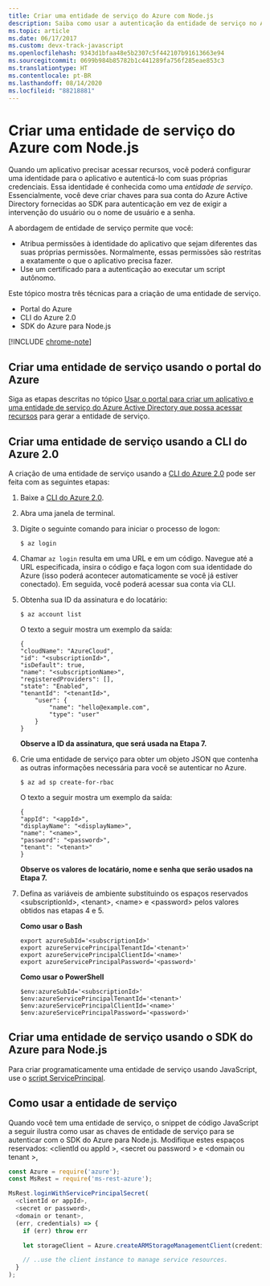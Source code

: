 ```yaml
---
title: Criar uma entidade de serviço do Azure com Node.js
description: Saiba como usar a autenticação da entidade de serviço no Azure com Node.js e JavaScript
ms.topic: article
ms.date: 06/17/2017
ms.custom: devx-track-javascript
ms.openlocfilehash: 9343d1bfaa48e5b2307c5f442107b91613663e94
ms.sourcegitcommit: 0699b984b85782b1c441289fa756f285eae853c3
ms.translationtype: HT
ms.contentlocale: pt-BR
ms.lasthandoff: 08/14/2020
ms.locfileid: "88218881"
---
```

# <a name="create-an-azure-service-principal-with-nodejs"></a>Criar uma entidade de serviço do Azure com Node.js 

Quando um aplicativo precisar acessar recursos, você poderá configurar uma identidade para o aplicativo e autenticá-lo com suas próprias credenciais. Essa identidade é conhecida como uma *entidade de serviço*. Essencialmente, você deve criar chaves para sua conta do Azure Active Directory fornecidas ao SDK para autenticação em vez de exigir a intervenção do usuário ou o nome de usuário e a senha.

A abordagem de entidade de serviço permite que você:
- Atribua permissões à identidade do aplicativo que sejam diferentes das suas próprias permissões. Normalmente, essas permissões são restritas a exatamente o que o aplicativo precisa fazer.
- Use um certificado para a autenticação ao executar um script autônomo.

Este tópico mostra três técnicas para a criação de uma entidade de serviço.

- Portal do Azure
- CLI do Azure 2.0
- SDK do Azure para Node.js

[!INCLUDE [chrome-note](includes/chrome-note.md)]

## <a name="create-a-service-principal-using-the-azure-portal"></a>Criar uma entidade de serviço usando o portal do Azure

Siga as etapas descritas no tópico [Usar o portal para criar um aplicativo e uma entidade de serviço do Azure Active Directory que possa acessar recursos](https://azure.microsoft.com/documentation/articles/resource-group-create-service-principal-portal/) para gerar a entidade de serviço.

## <a name="create-a-service-principal-using-the-azure-cli-20"></a>Criar uma entidade de serviço usando a CLI do Azure 2.0

A criação de uma entidade de serviço usando a [CLI do Azure 2.0](/cli/azure/install-az-cli2) pode ser feita com as seguintes etapas:

1. Baixe a [CLI do Azure 2.0](/cli/azure/install-az-cli2).

2. Abra uma janela de terminal.

3. Digite o seguinte comando para iniciar o processo de logon:

    ```shell
    $ az login
    ```

4. Chamar `az login` resulta em uma URL e em um código. Navegue até a URL especificada, insira o código e faça logon com sua identidade do Azure (isso poderá acontecer automaticamente se você já estiver conectado). Em seguida, você poderá acessar sua conta via CLI.

5. Obtenha sua ID da assinatura e do locatário:

    ```shell
    $ az account list
    ```

    O texto a seguir mostra um exemplo da saída:

    ```shell
    {
    "cloudName": "AzureCloud",
    "id": "<subscriptionId>",
    "isDefault": true,
    "name": "<subscriptionName>",
    "registeredProviders": [],
    "state": "Enabled",
    "tenantId": "<tenantId>",
        "user": {
            "name": "hello@example.com",
            "type": "user"
        }
    }
    ```

    **Observe a ID da assinatura, que será usada na Etapa 7.**

6. Crie uma entidade de serviço para obter um objeto JSON que contenha as outras informações necessária para você se autenticar no Azure.

    ```shell
    $ az ad sp create-for-rbac
    ```

    O texto a seguir mostra um exemplo da saída:

    ```shell
    {
    "appId": "<appId>",
    "displayName": "<displayName>",
    "name": "<name>",
    "password": "<password>",
    "tenant": "<tenant>"
    }
    ```

    **Observe os valores de locatário, nome e senha que serão usados na Etapa 7.**

7. Defina as variáveis de ambiente substituindo os espaços reservados &lt;subscriptionId>, &lt;tenant>, &lt;name> e &lt;password> pelos valores obtidos nas etapas 4 e 5. 

    **Como usar o Bash**

    ```shell
    export azureSubId='<subscriptionId>'
    export azureServicePrincipalTenantId='<tenant>'
    export azureServicePrincipalClientId='<name>'
    export azureServicePrincipalPassword='<password>'
    ```

    **Como usar o PowerShell**

    ```shell
    $env:azureSubId='<subscriptionId>'
    $env:azureServicePrincipalTenantId='<tenant>'
    $env:azureServicePrincipalClientId='<name>'
    $env:azureServicePrincipalPassword='<password>'
    ```

## <a name="create-a-service-principal-using-the-azure-sdk-for-nodejs"></a>Criar uma entidade de serviço usando o SDK do Azure para Node.js

Para criar programaticamente uma entidade de serviço usando JavaScript, use o [script ServicePrincipal](https://github.com/Azure/azure-sdk-for-node/tree/master/Documentation/ServicePrincipal).   

## <a name="using-the-service-principal"></a>Como usar a entidade de serviço

Quando você tem uma entidade de serviço, o snippet de código JavaScript a seguir ilustra como usar as chaves de entidade de serviço para se autenticar com o SDK do Azure para Node.js. Modifique estes espaços reservados: &lt;clientId ou appId >, &lt;secret ou password > e &lt;domain ou tenant >,

```javascript
const Azure = require('azure');
const MsRest = require('ms-rest-azure');

MsRest.loginWithServicePrincipalSecret(
  <clientId or appId>,
  <secret or password>,
  <domain or tenant>,
  (err, credentials) => {
    if (err) throw err

    let storageClient = Azure.createARMStorageManagementClient(credentials, '<azure-subscription-id>');

    // ..use the client instance to manage service resources.
  }
);
```
